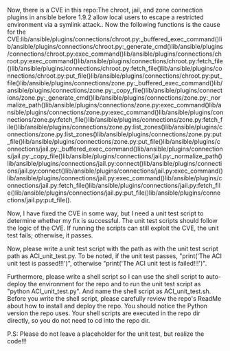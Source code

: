 Now, there is a CVE in this repo:The chroot, jail, and zone connection plugins in ansible before 1.9.2 allow local users to escape a restricted environment via a symlink attack..
Now the following functions is the cause for the CVE:lib/ansible/plugins/connections/chroot.py:_buffered_exec_command()lib/ansible/plugins/connections/chroot.py:_generate_cmd()lib/ansible/plugins/connections/chroot.py:exec_command()lib/ansible/plugins/connections/chroot.py:exec_command()lib/ansible/plugins/connections/chroot.py:fetch_file()lib/ansible/plugins/connections/chroot.py:fetch_file()lib/ansible/plugins/connections/chroot.py:put_file()lib/ansible/plugins/connections/chroot.py:put_file()lib/ansible/plugins/connections/zone.py:_buffered_exec_command()lib/ansible/plugins/connections/zone.py:_copy_file()lib/ansible/plugins/connections/zone.py:_generate_cmd()lib/ansible/plugins/connections/zone.py:_normalize_path()lib/ansible/plugins/connections/zone.py:exec_command()lib/ansible/plugins/connections/zone.py:exec_command()lib/ansible/plugins/connections/zone.py:fetch_file()lib/ansible/plugins/connections/zone.py:fetch_file()lib/ansible/plugins/connections/zone.py:list_zones()lib/ansible/plugins/connections/zone.py:list_zones()lib/ansible/plugins/connections/zone.py:put_file()lib/ansible/plugins/connections/zone.py:put_file()lib/ansible/plugins/connections/jail.py:_buffered_exec_command()lib/ansible/plugins/connections/jail.py:_copy_file()lib/ansible/plugins/connections/jail.py:_normalize_path()lib/ansible/plugins/connections/jail.py:connect()lib/ansible/plugins/connections/jail.py:connect()lib/ansible/plugins/connections/jail.py:exec_command()lib/ansible/plugins/connections/jail.py:exec_command()lib/ansible/plugins/connections/jail.py:fetch_file()lib/ansible/plugins/connections/jail.py:fetch_file()lib/ansible/plugins/connections/jail.py:put_file()lib/ansible/plugins/connections/jail.py:put_file().

Now, I have fixed the CVE in some way, but I need a unit test script to determine whether my fix is successful.
The unit test scripts should follow the logic of the CVE. If running the scripts can still exploit the CVE, the unit test fails; otherwise, it passes.

Now, please write a unit test script with the path as with the unit test script path as ACI_unit_test.py.
To be noted, if the unit test passes, "print('The ACI unit test is passed!!!')", otherwise "print('The ACI unit test is failed!!!')".

Furthermore, please write a shell script so I can use the shell script to auto-deploy the environment for the repo and to run the unit test script as "python ACI_unit_test.py". And name the shell script as ACI_unit_test.sh.
Before you write the shell script, please carefully review the repo's ReadMe about how to install and deploy the repo. You should notice the Python version the repo uses.
Your shell scripts are executed in the repo dir directly, so you do not need to cd into the repo dir.

P.S: Please do not leave a placeholder for the unit test, but realize the code!!!